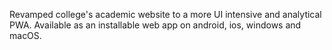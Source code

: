 Revamped college's academic website to a more UI intensive and analytical PWA. Available as an installable web app on android, ios, windows and macOS.
